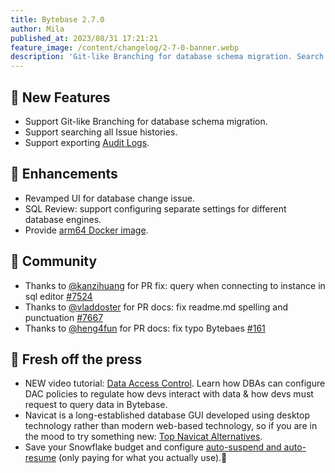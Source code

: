 ```yaml
---
title: Bytebase 2.7.0
author: Mila
published_at: 2023/08/31 17:21:21
feature_image: /content/changelog/2-7-0-banner.webp
description: 'Git-like Branching for database schema migration. Search all Issue histories. Export Audit Logs.'
---
```


## 🚀 New Features

- Support Git-like Branching for database schema migration.
- Support searching all Issue histories.
- Support exporting [Audit Logs](/docs/security/audit-log/).

## 🎄 Enhancements

- Revamped UI for database change issue.
- SQL Review: support configuring separate settings for different database engines.
- Provide [arm64 Docker image](/docs/get-started/self-host/).

## 🎠 Community

- Thanks to [@kanzihuang](https://github.com/kanzihuang) for PR fix: query when connecting to instance in sql editor [#7524](https://github.com/bytebase/bytebase/pull/7524)
- Thanks to [@vladdoster](https://github.com/vladdoster) for PR docs: fix readme.md spelling and punctuation [#7667](https://github.com/bytebase/bytebase/pull/7667)
- Thanks to [@heng4fun](https://github.com/heng4fun) for PR docs: fix typo Bytebaes [#161](https://github.com/bytebase/bytebase.com/pull/161)

## 📰 Fresh off the press

- NEW video tutorial: [Data Access Control](https://youtu.be/yXo559a1Lpc?si=4TzPaKNQWhmiqZV1). Learn how DBAs can configure DAC policies to regulate how devs interact with data & how devs must request to query data in Bytebase.
- Navicat is a long-established database GUI developed using desktop technology rather than modern web-based technology, so if you are in the mood to try something new: [Top Navicat Alternatives](/blog/top-navicat-alternative/).
- Save your Snowflake budget and configure [auto-suspend and auto-resume](/blog/what-is-snowflake-auto-suspend-auto-resume/) (only paying for what you actually use).💸

<IncludeBlock url="/docs/get-started/install/install-upgrade"></IncludeBlock>
